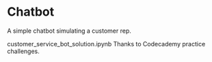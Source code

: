 # Chatbot
A simple chatbot simulating a customer rep.

customer_service_bot_solution.ipynb
Thanks to Codecademy practice challenges.
